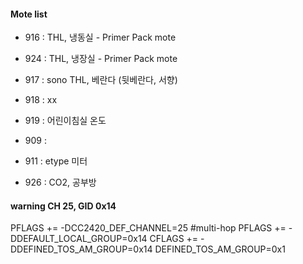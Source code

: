 #### Mote list
 
 - 916 : THL, 냉동실 - Primer Pack mote
 - 924 : THL, 냉장실 - Primer Pack mote
 
 - 917 : sono THL, 베란다 (뒷베란다, 서향)
 - 918 : xx
 - 919 : 어린이침실 온도
 - 909 : 
 
 - 911 : etype 미터
 - 926 : CO2, 공부방
  
#### warning CH 25, GID 0x14
PFLAGS += -DCC2420_DEF_CHANNEL=25  #multi-hop
PFLAGS += -DDEFAULT_LOCAL_GROUP=0x14
CFLAGS += -DDEFINED_TOS_AM_GROUP=0x14
DEFINED_TOS_AM_GROUP=0x1
